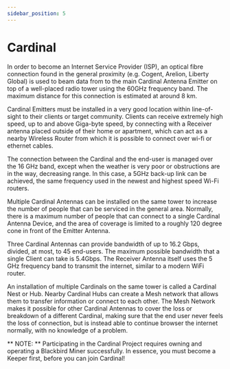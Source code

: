 ```yaml
---
sidebar_position: 5
---
```


# Cardinal

In order to become an Internet Service Provider (ISP), an optical fibre connection found in the general proximity (e.g. Cogent, Arelion, Liberty Global) is used to beam data from to the main Cardinal Antenna Emitter on top of a well-placed radio tower using the 60GHz frequency band. The maximum distance for this connection is estimated at around 8 km. 

Cardinal Emitters must be installed in a very good location within line-of-sight to their clients or target community. Clients can receive extremely high speed, up to and above Giga-byte speed, by connecting with a Receiver antenna placed outside of their home or apartment, which can act as a nearby Wireless Router from which it is possible to connect over wi-fi or ethernet cables. 

The connection between the Cardinal and the end-user is managed over the 16 GHz band, except when the weather is very poor or obstructions are in the way, decreasing range. In this case, a 5GHz back-up link can be achieved, the same frequency used in the newest and highest speed Wi-Fi routers.

Multiple Cardinal Antennas can be installed on the same tower to increase the number of people that can be serviced in the general area. Normally, there is a maximum number of people that can connect to a single Cardinal Antenna Device, and the area of coverage is limited to a roughly 120 degree cone in front of the Emitter Antenna.

Three Cardinal Antennas can provide bandwidth of up to 16.2 Gbps, divided, at most, to 45 end-users. The maximum possible bandwidth that a single Client can take is 5.4Gbps. The Receiver Antenna itself uses the 5 GHz frequency band to transmit the internet, similar to a modern WiFi router.

An installation of multiple Cardinals on the same tower is called a Cardinal Nest or Hub. Nearby Cardinal Hubs can create a Mesh network that allows them to transfer information or connect to each other. The Mesh Network makes it possible for other Cardinal Antennas to cover the loss or breakdown of a different Cardinal, making sure that the end user never feels the loss of connection, but is instead able to continue browser the internet normally, with no knowledge of a problem.

** NOTE: ** Participating in the Cardinal Project requires owning and operating a Blackbird Miner successfully. In essence, you must become a Keeper first, before you can join Cardinal!